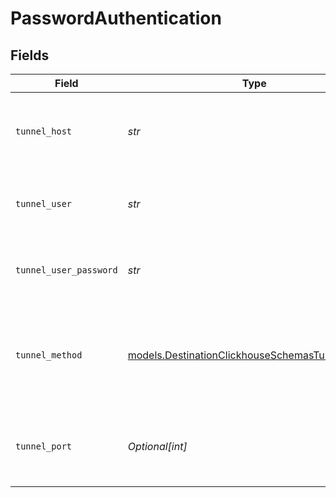 # PasswordAuthentication


## Fields

| Field                                                                                                    | Type                                                                                                     | Required                                                                                                 | Description                                                                                              | Example                                                                                                  |
| -------------------------------------------------------------------------------------------------------- | -------------------------------------------------------------------------------------------------------- | -------------------------------------------------------------------------------------------------------- | -------------------------------------------------------------------------------------------------------- | -------------------------------------------------------------------------------------------------------- |
| `tunnel_host`                                                                                            | *str*                                                                                                    | :heavy_check_mark:                                                                                       | Hostname of the jump server host that allows inbound ssh tunnel.                                         |                                                                                                          |
| `tunnel_user`                                                                                            | *str*                                                                                                    | :heavy_check_mark:                                                                                       | OS-level username for logging into the jump server host                                                  |                                                                                                          |
| `tunnel_user_password`                                                                                   | *str*                                                                                                    | :heavy_check_mark:                                                                                       | OS-level password for logging into the jump server host                                                  |                                                                                                          |
| `tunnel_method`                                                                                          | [models.DestinationClickhouseSchemasTunnelMethod](../models/destinationclickhouseschemastunnelmethod.md) | :heavy_check_mark:                                                                                       | Connect through a jump server tunnel host using username and password authentication                     |                                                                                                          |
| `tunnel_port`                                                                                            | *Optional[int]*                                                                                          | :heavy_minus_sign:                                                                                       | Port on the proxy/jump server that accepts inbound ssh connections.                                      | 22                                                                                                       |